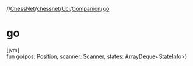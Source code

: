 //[ChessNet](../../../../index.md)/[chessnet](../../index.md)/[Uci](../index.md)/[Companion](index.md)/[go](go.md)

# go

[jvm]\
fun [go](go.md)(pos: [Position](../../-position/index.md), scanner: [Scanner](https://docs.oracle.com/javase/8/docs/api/java/util/Scanner.html), states: [ArrayDeque](https://docs.oracle.com/javase/8/docs/api/java/util/ArrayDeque.html)&lt;[StateInfo](../../-state-info/index.md)&gt;)
